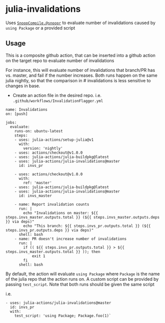 # julia-invalidations
Uses [`SnoopCompile.@snoopr`](https://timholy.github.io/SnoopCompile.jl/stable/snoopr/) to evaluate number of invalidations caused by `using Package` or a provided script


## Usage

This is a composite github action, that can be inserted into a github action on the target repo to evaluate number of invalidations

For instance, this will evaluate number of invalidations that branch/PR has vs. master, and fail if the number increases. Both runs happen on the same julia nightly, so that the comparison in # invalidations is less sensitive to changes in base.

- Create an action file in the desired repo. i.e. `.github/workflows/InvalidationFlagger.yml`

```
name: Invalidations
on: [push]

jobs:
  evaluate:
    runs-on: ubuntu-latest
    steps:
    - uses: julia-actions/setup-julia@v1
      with:
        version: 'nightly'
    - uses: actions/checkout@v1.0.0
    - uses: julia-actions/julia-buildpkg@latest
    - uses: julia-actions/julia-invalidations@master
      id: invs_pr
    
    - uses: actions/checkout@v1.0.0
      with:
        ref: 'master'
    - uses: julia-actions/julia-buildpkg@latest
    - uses: julia-actions/julia-invalidations@master
      id: invs_master
    
    - name: Report invalidation counts
      run: |
        echo "Invalidations on master: ${{ steps.invs_master.outputs.total }} (${{ steps.invs_master.outputs.deps }} via deps)"
        echo "This branch: ${{ steps.invs_pr.outputs.total }} (${{ steps.invs_pr.outputs.deps }} via deps)"
      shell: bash
    - name: PR doesn't increase number of invalidations
      run: |
        if (( ${{ steps.invs_pr.outputs.total }} > ${{ steps.invs_master.outputs.total }} )); then
            exit 1
        fi
      shell: bash
```

By default, the action will evaluate `using Package` where `Package` is the name of the julia repo that the action runs on.
A custom script can be provided by passing `test_script`. Note that both runs should be given the same script

i.e.
```
- uses: julia-actions/julia-invalidations@master
  id: invs_pr
  with:
    test_script: 'using Package; Package.foo(1)`
```

